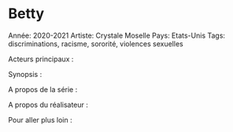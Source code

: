 # Betty

Année: 2020-2021
Artiste: Crystale Moselle 
Pays: Etats-Unis
Tags: discriminations, racisme, sororité, violences sexuelles

Acteurs principaux :

Synopsis :

A propos de la série :

A propos du réalisateur : 

Pour aller plus loin :